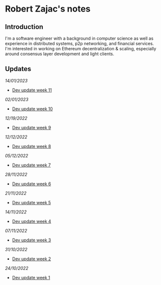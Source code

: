 # Robert Zajac's notes

## Introduction
I'm a software engineer with a background in computer science as well as experience in distributed systems, p2p networking, and financial services. I'm interested in working on Ethereum decentralization & scaling, especially around consensus layer development and light clients.

## Updates

*14/01/2023*

- [Dev update week 11](https://hackmd.io/@robzajac/r1Q0Ea55j)

*02/01/2023*

- [Dev update week 10](https://hackmd.io/@robzajac/ryaaKboti)

*12/19/2022*

- [Dev update week 9](https://hackmd.io/@robzajac/H1YznGCdi)

*12/12/2022*

- [Dev update week 8](https://hackmd.io/@robzajac/r1S-vkHuo)

*05/12/2022*

- [Dev update week 7](https://hackmd.io/@robzajac/B1HvvohDi)

*28/11/2022*

- [Dev update week 6](https://hackmd.io/@robzajac/SkfLdMfws)

*21/11/2022*

- [Dev update week 5](https://hackmd.io/@robzajac/S1lQKgYLi)

*14/11/2022*

- [Dev update week 4](https://hackmd.io/@robzajac/HJ8Pg0yIs)

*07/11/2022*

- [Dev update week 3](https://hackmd.io/@robzajac/BypAM9LSi)

*31/10/2022*

- [Dev update week 2](https://hackmd.io/@robzajac/ByP9pGpEi)

*24/10/2022*

- [Dev update week 1](https://hackmd.io/@robzajac/Hyj2DkV4j)
